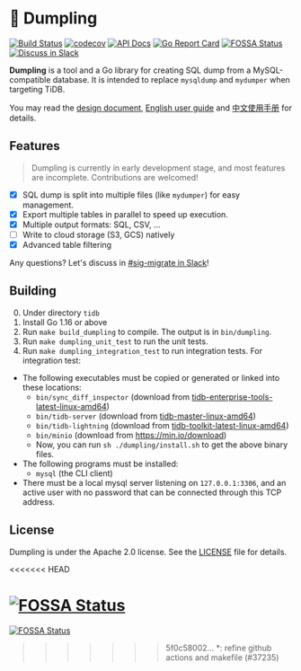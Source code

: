 🥟 Dumpling
============

[![Build Status](https://travis-ci.org/pingcap/dumpling.svg?branch=master)](https://travis-ci.org/pingcap/dumpling)
[![codecov](https://codecov.io/gh/pingcap/dumpling/branch/master/graph/badge.svg)](https://codecov.io/gh/pingcap/dumpling)
[![API Docs](https://img.shields.io/badge/go.dev-reference-007d9c?logo=go&logoColor=white)](https://pkg.go.dev/github.com/pingcap/dumpling)
[![Go Report Card](https://goreportcard.com/badge/github.com/pingcap/dumpling)](https://goreportcard.com/report/github.com/pingcap/dumpling)
[![FOSSA Status](https://app.fossa.com/api/projects/git%2Bgithub.com%2Fpingcap%2Fdumpling.svg?type=shield)](https://app.fossa.com/projects/git%2Bgithub.com%2Fpingcap%2Fdumpling?ref=badge_shield)
[![Discuss in Slack](https://img.shields.io/badge/slack-sig--migrate-4A154B?logo=slack)](https://slack.tidb.io/invite?team=tidb-community&channel=sig-migrate&ref=github_sig)

**Dumpling** is a tool and a Go library for creating SQL dump from a MySQL-compatible database.
It is intended to replace `mysqldump` and `mydumper` when targeting TiDB.

You may read the [design document](https://github.com/pingcap/community/blob/master/rfc/2019-12-06-dumpling.md), [English user guide](docs/en/user-guide.md) and [中文使用手册](docs/cn/user-guide.md) for details.

Features
--------

> Dumpling is currently in early development stage, and most features are incomplete. Contributions are welcomed!

- [x] SQL dump is split into multiple files (like `mydumper`) for easy management.
- [x] Export multiple tables in parallel to speed up execution.
- [x] Multiple output formats: SQL, CSV, ...
- [ ] Write to cloud storage (S3, GCS) natively
- [x] Advanced table filtering

Any questions? Let's discuss in [#sig-migrate in Slack](https://slack.tidb.io/invite?team=tidb-community&channel=sig-migrate&ref=github_sig)!

Building
--------

0. Under directory `tidb`
1. Install Go 1.16 or above
2. Run `make build_dumpling` to compile. The output is in `bin/dumpling`.
3. Run `make dumpling_unit_test` to run the unit tests.
4. Run `make dumpling_integration_test` to run integration tests. For integration test:
  - The following executables must be copied or generated or linked into these locations:
    * `bin/sync_diff_inspector` (download from [tidb-enterprise-tools-latest-linux-amd64](http://download.pingcap.org/tidb-enterprise-tools-latest-linux-amd64.tar.gz))
    * `bin/tidb-server` (download from [tidb-master-linux-amd64](https://download.pingcap.org/tidb-master-linux-amd64.tar.gz))
    * `bin/tidb-lightning` (download from [tidb-toolkit-latest-linux-amd64](https://download.pingcap.org/tidb-toolkit-latest-linux-amd64.tar.gz))
    * `bin/minio` (download from <https://min.io/download>)
    * Now, you can run `sh ./dumpling/install.sh` to get the above binary files.
  - The following programs must be installed:
    * `mysql` (the CLI client)
  - There must be a local mysql server listening on `127.0.0.1:3306`, and an active user with no password that can be connected through this TCP address.

License
-------

Dumpling is under the Apache 2.0 license. See the [LICENSE](./LICENSE) file for details.

<<<<<<< HEAD

[![FOSSA Status](https://app.fossa.com/api/projects/git%2Bgithub.com%2Fpingcap%2Fdumpling.svg?type=large)](https://app.fossa.com/projects/git%2Bgithub.com%2Fpingcap%2Fdumpling?ref=badge_large)
=======
[![FOSSA Status](https://app.fossa.com/api/projects/git%2Bgithub.com%2Fpingcap%2Fdumpling.svg?type=large)](https://app.fossa.com/projects/git%2Bgithub.com%2Fpingcap%2Fdumpling?ref=badge_large)
>>>>>>> 5f0c58002... *: refine github actions and makefile (#37235)
